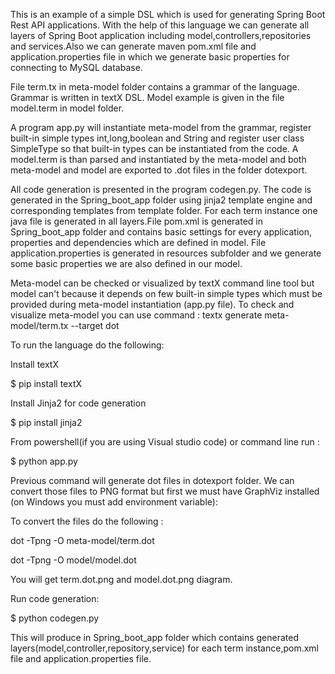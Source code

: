 This is an example of a simple DSL which is used for generating Spring Boot Rest API applications.
With the help of this language we can generate all layers of Spring Boot application including model,controllers,repositories and services.Also we can generate maven pom.xml file and application.properties file in which we generate basic properties for connecting to MySQL database.
 
File term.tx in meta-model folder contains a grammar of the language. Grammar is written in textX DSL. Model example is given in the file model.term in model folder. 

A program app.py will instantiate meta-model from the grammar, register built-in simple types int,long,boolean and String and register user class SimpleType so that built-in types can be instantiated from the code. A model.term is than parsed and instantiated by the meta-model and both meta-model and model are exported to .dot files in the folder dotexport.

All code generation is presented in the program codegen.py. The code is generated in the Spring_boot_app folder using jinja2 template engine and corresponding templates from template folder. For each term instance one java file is generated in all layers.File pom.xml is generated in Spring_boot_app folder and contains basic settings for every application, properties and dependencies which are defined in model. File application.properties is generated in resources subfolder and we generate some basic properties we are also defined in our model. 

Meta-model can be checked or visualized by textX command line tool but model can't because it depends on few built-in simple types which must be provided during meta-model instantiation (app.py file).
To check and visualize meta-model you can use command :
  textx generate meta-model/term.tx --target dot

To run the language do the following:

Install textX

  $ pip install textX
  
Install Jinja2 for code generation

  $ pip install jinja2
  
From powershell(if you are using Visual studio code) or command line run :
  
  $ python app.py
  
Previous command will generate dot files in dotexport folder. We can convert those files to PNG format but first we must have GraphViz installed (on Windows you must add environment variable):

To convert the files do the following :

  dot -Tpng -O meta-model/term.dot
  
  dot -Tpng -O model/model.dot
  
You will get term.dot.png and model.dot.png diagram.

Run code generation:

  $ python codegen.py
  
This will produce in Spring_boot_app folder which contains generated layers(model,controller,repository,service) for each term instance,pom.xml file and application.properties file.
